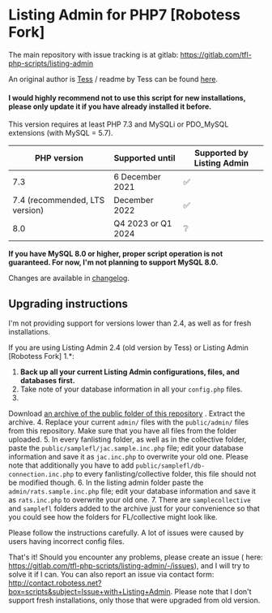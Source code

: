 # Listing Admin for PHP7 [Robotess Fork]

The main repository with issue tracking is at gitlab: https://gitlab.com/tfl-php-scripts/listing-admin

An original author is [Tess](http://scripts.wyngs.net) / readme by Tess can be found [here](readme.txt).

#### I would highly recommend not to use this script for new installations, please only update it if you have already installed it before.

This version requires at least PHP 7.3 and MySQLi or PDO_MySQL extensions (with MySQL = 5.7).

| PHP version | Supported until | Supported by Listing Admin |
|------------------------------------------|--------------------|-------------------------|
| 7.3 | 6 December 2021 | :white_check_mark: |
| 7.4 (recommended, LTS version) | December 2022 | :white_check_mark: |
| 8.0 | Q4 2023 or Q1 2024 | :grey_question: |

**If you have MySQL 8.0 or higher, proper script operation is not guaranteed. For now, I'm not planning to support MySQL
8.0.**

Changes are available in [changelog](CHANGELOG.md).

## Upgrading instructions

I'm not providing support for versions lower than 2.4, as well as for fresh installations.

If you are using Listing Admin 2.4 (old version by Tess) or Listing Admin [Robotess Fork] 1.*:

1. **Back up all your current Listing Admin configurations, files, and databases first.**
2. Take note of your database information in all your `config.php` files.
3.
Download [an archive of the public folder of this repository](https://gitlab.com/tfl-php-scripts/listing-admin/-/archive/master/listing-admin-master.zip?path=public)
. Extract the archive.
4. Replace your current `admin/` files with the `public/admin/` files from this repository. Make sure that you have all
   files from the folder uploaded.
5. In every fanlisting folder, as well as in the collective folder, paste the `public/samplefl/jac.sample.inc.php` file;
   edit your database information and save it as `jac.inc.php` to overwrite your old one. Please note that additionally
   you have to add `public/samplefl/db-connection.inc.php` to every fanlisting/collective folder, this file should not
   be modified though.
6. In the listing admin folder paste the `admin/rats.sample.inc.php` file; edit your database information and save it
   as `rats.inc.php` to overwrite your old one.
7. There are `samplecollective` and `samplefl` folders added to the archive just for your convenience so that you could
   see how the folders for FL/collective might look like.

Please follow the instructions carefully. A lot of issues were caused by users having incorrect config files.

That's it! Should you encounter any problems, please create an issue (
here: https://gitlab.com/tfl-php-scripts/listing-admin/-/issues), and I will try to solve it if I can. You can also
report an issue via contact form: http://contact.robotess.net?box=scripts&subject=Issue+with+Listing+Admin. Please note
that I don't support fresh installations, only those that were upgraded from old version.
